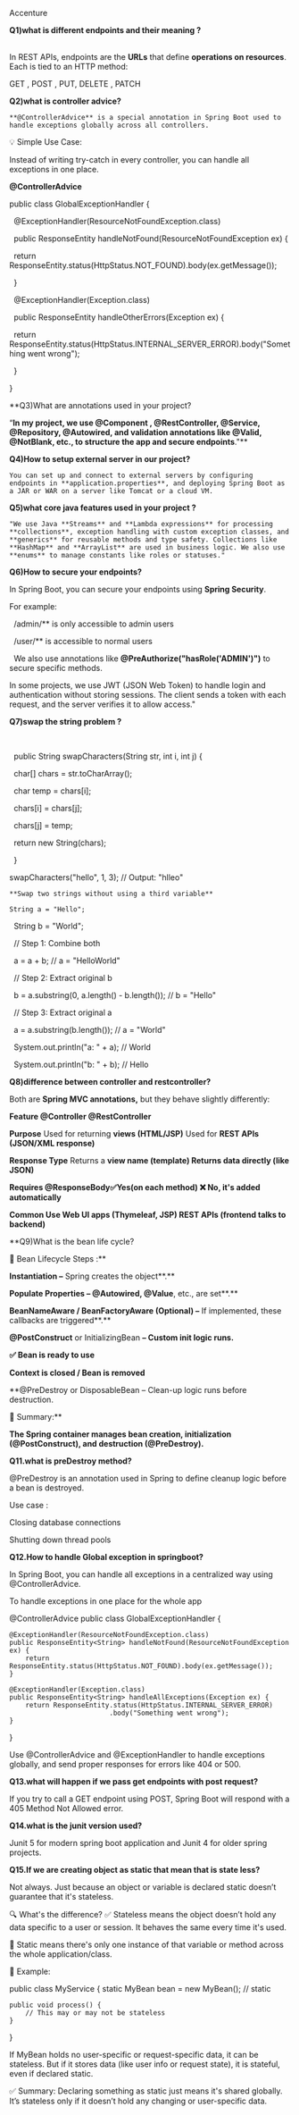 Accenture 



**Q1)what is different endpoints and their meaning ?**

&nbsp;	
   In REST APIs, endpoints are the **URLs** that define **operations on resources**. Each is tied to an HTTP method:

   GET , POST , PUT, DELETE , PATCH



**Q2)what is controller advice?**

	**@ControllerAdvice** is a special annotation in Spring Boot used to handle exceptions globally across all controllers.



💡 Simple Use Case:

Instead of writing try-catch in every controller, you can handle all exceptions in one place.


**@ControllerAdvice**

public class GlobalExceptionHandler {



&nbsp;   @ExceptionHandler(ResourceNotFoundException.class)

&nbsp;   public ResponseEntity<String> handleNotFound(ResourceNotFoundException ex) {

&nbsp;       return ResponseEntity.status(HttpStatus.NOT\_FOUND).body(ex.getMessage());

&nbsp;   }



&nbsp;   @ExceptionHandler(Exception.class)

&nbsp;   public ResponseEntity<String> handleOtherErrors(Exception ex) {

&nbsp;       return ResponseEntity.status(HttpStatus.INTERNAL\_SERVER\_ERROR).body("Something went wrong");

&nbsp;   }

}







**Q3)What are annotations used in your project?

“**In my project, we use **@Component , @RestController, @Service, @Repository, @Autowired,** and validation annotations like **@Valid, @NotBlank, etc.,** to structure the app and secure endpoints**."**


**Q4)How to setup external server in our project?**

	You can set up and connect to external servers by configuring endpoints in **application.properties**, and deploying Spring Boot as a JAR or WAR on a server like Tomcat or a cloud VM.



**Q5)what core java features used in your project ?**

	"We use Java **Streams** and **Lambda expressions** for processing **collections**, exception handling with custom exception classes, and **generics** for reusable methods and type safety. Collections like **HashMap** and **ArrayList** are used in business logic. We also use **enums** to manage constants like roles or statuses."


**Q6)How to secure your endpoints?**

   In Spring Boot, you can secure your endpoints using **Spring Security**.

   For example:



&nbsp;  /admin/\*\* is only accessible to admin users



&nbsp;  /user/\*\* is accessible to normal users



&nbsp; We also use annotations like **@PreAuthorize("hasRole('ADMIN')")** to secure specific methods.



In some projects, we use JWT (JSON Web Token) to handle login and authentication without storing sessions. The client sends a token with each request, and the server verifies it to allow access."


**Q7)swap the string problem ?**

&nbsp;  

&nbsp; public String swapCharacters(String str, int i, int j) {

&nbsp;   char\[] chars = str.toCharArray();

&nbsp;   char temp = chars\[i];

&nbsp;   chars\[i] = chars\[j];

&nbsp;   chars\[j] = temp;

&nbsp;   return new String(chars);

&nbsp;  }

  swapCharacters("hello", 1, 3); // Output: "hlleo"

	**Swap two strings without using a third variable**

	String a = "Hello";

&nbsp;	String b = "World";



&nbsp;	// Step 1: Combine both

&nbsp;	a = a + b;        // a = "HelloWorld"



&nbsp;	// Step 2: Extract original b

&nbsp;	b = a.substring(0, a.length() - b.length()); // b = "Hello"



&nbsp;	// Step 3: Extract original a

&nbsp;	a = a.substring(b.length()); // a = "World"



&nbsp;	System.out.println("a: " + a); // World

&nbsp;	System.out.println("b: " + b); // Hello




**Q8)difference between controller and restcontroller?**

Both are **Spring MVC annotations,** but they behave slightly differently:



**Feature				@Controller			@RestController**

**Purpose**		Used for returning **views (HTML/JSP)**	Used for **REST APIs (JSON/XML response)**



**Response Type**	Returns a **view name (template)		Returns data directly (like JSON)**

**Requires 	@ResponseBody✅Yes(on each method)	❌ No, it's added automatically**

**Common Use	Web UI apps (Thymeleaf, JSP)		REST APIs (frontend talks to backend)**	


**Q9)What is the bean life cycle?

🔄 Bean Lifecycle Steps :**


**Instantiation –** Spring creates the object**.**



**Populate Properties – @Autowired, @Value**, etc., are set**.**



**BeanNameAware / BeanFactoryAware (Optional) –** If implemented, these callbacks are triggered**.**



**@PostConstruct** or InitializingBean **– Custom init logic runs.**



**✅ Bean is ready to use**



**Context is closed / Bean is removed**



**@PreDestroy or DisposableBean – Clean-up logic runs before destruction.

🧠 Summary:**

**The Spring container manages bean creation, initialization (@PostConstruct), and destruction (@PreDestroy).**


**Q11.what is preDestroy method?**

@PreDestroy is an annotation used in Spring to define cleanup logic before a bean is destroyed.

Use case : 

Closing database connections

Shutting down thread pools

**Q12.How to handle Global exception in springboot?**

In Spring Boot, you can handle all exceptions in a centralized way using @ControllerAdvice.

To handle exceptions in one place for the whole app

@ControllerAdvice
public class GlobalExceptionHandler {

    @ExceptionHandler(ResourceNotFoundException.class)
    public ResponseEntity<String> handleNotFound(ResourceNotFoundException ex) {
        return ResponseEntity.status(HttpStatus.NOT_FOUND).body(ex.getMessage());
    }

    @ExceptionHandler(Exception.class)
    public ResponseEntity<String> handleAllExceptions(Exception ex) {   
        return ResponseEntity.status(HttpStatus.INTERNAL_SERVER_ERROR)
                             .body("Something went wrong");
    }
}


Use @ControllerAdvice and @ExceptionHandler to handle exceptions globally, and send proper responses for errors like 404 or 500.



**Q13.what will happen if we pass get endpoints with post request?**

If you try to call a GET endpoint using POST, Spring Boot will respond with a 405 Method Not Allowed error.


**Q14.what is the junit version used?**

Junit 5 for modern spring boot application and Junit 4 for older spring projects.



**Q15.If we are creating object as static that mean that is state less?**

Not always.
Just because an object or variable is declared static doesn’t guarantee that it's stateless.

🔍 What's the difference?
✅ Stateless means the object doesn’t hold any data specific to a user or session. It behaves the same every time it's used.

🔁 Static means there's only one instance of that variable or method across the whole application/class.

📌 Example:

public class MyService {
    static MyBean bean = new MyBean(); // static

    public void process() {
        // This may or may not be stateless
    }
}

If MyBean holds no user-specific or request-specific data, it can be stateless.
But if it stores data (like user info or request state), it is stateful, even if declared static.

✅ Summary:
Declaring something as static just means it's shared globally.
It’s stateless only if it doesn’t hold any changing or user-specific data.



